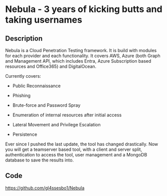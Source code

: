 # Nebula - 3 years of kicking butts and taking usernames

## Description
Nebula is a Cloud Penetration Testing framework. It is build with modules for each provider and each functionality. It covers AWS, Azure (both Graph and Management API, which includes Entra, Azure Subscription based resources and Office365) and DigitalOcean.

Currently covers:

- Public Reconnaissance

- Phishing

- Brute-force and Password Spray

- Enumeration of internal resources after initial access

- Lateral Movement and Privilege Escalation

- Persistence

Ever since I pushed the last update, the tool has changed drastically. Now you will get a teamserver based tool, with a client and server split, authentication to access the tool, user management and a MongoDB database to save the results into.

## Code
https://github.com/gl4ssesbo1/Nebula
